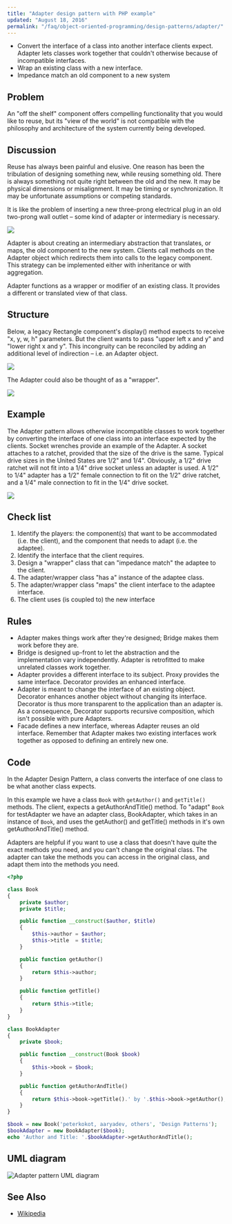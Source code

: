 ```yaml
---
title: "Adapter design pattern with PHP example"
updated: "August 18, 2016"
permalink: "/faq/object-oriented-programming/design-patterns/adapter/"
---
```


* Convert the interface of a class into another interface clients expect. Adapter
    lets classes work together that couldn't otherwise because of incompatible
    interfaces.
* Wrap an existing class with a new interface.
* Impedance match an old component to a new system

## Problem

An "off the shelf" component offers compelling functionality that you would like
to reuse, but its "view of the world" is not compatible with the philosophy and
architecture of the system currently being developed.

## Discussion

Reuse has always been painful and elusive. One reason has been the tribulation
of designing something new, while reusing something old. There is always something
not quite right between the old and the new. It may be physical dimensions or
misalignment. It may be timing or synchronization. It may be unfortunate
assumptions or competing standards.

It is like the problem of inserting a new three-prong electrical plug in an old
two-prong wall outlet – some kind of adapter or intermediary is necessary.

<img src="https://lh3.googleusercontent.com/gv5neGv-D4plGl8s5kgQXHFJo8eD-QjKxIQvvXBbXuE=w779-h362-no">

Adapter is about creating an intermediary abstraction that translates, or maps,
the old component to the new system. Clients call methods on the Adapter object
which redirects them into calls to the legacy component. This strategy can be
implemented either with inheritance or with aggregation.

Adapter functions as a wrapper or modifier of an existing class. It provides a
different or translated view of that class.

## Structure

Below, a legacy Rectangle component's display() method expects to receive "x, y,
w, h" parameters. But the client wants to pass "upper left x and y" and "lower
right x and y". This incongruity can be reconciled by adding an additional level
of indirection – i.e. an Adapter object.

<img src="https://lh6.googleusercontent.com/-6henwb2GmU4/VO944QwpXGI/AAAAAAAACEY/3Zl1r9VWas4/w1044-h538-no/Adapter_1-2x.png">

The Adapter could also be thought of as a "wrapper".

<img src="https://lh4.googleusercontent.com/-xePjLOZJ9io/VO944Mi1GSI/AAAAAAAACEU/mT_Aum9zJ0E/w1044-h461-no/Adapter-2x.png">

## Example

The Adapter pattern allows otherwise incompatible classes to work together by
converting the interface of one class into an interface expected by the clients.
Socket wrenches provide an example of the Adapter. A socket attaches to a ratchet,
provided that the size of the drive is the same. Typical drive sizes in the
United States are 1/2" and 1/4". Obviously, a 1/2" drive ratchet will not fit
into a 1/4" drive socket unless an adapter is used. A 1/2" to 1/4" adapter has a
1/2" female connection to fit on the 1/2" drive ratchet, and a 1/4" male connection
to fit in the 1/4" drive socket.

<img src="https://lh6.googleusercontent.com/-_HKoJIu7Mpo/VO96SH68ciI/AAAAAAAACEw/i0wGDN4GWA0/w663-h547-no/Adapter_example1-2x.png">

## Check list

1. Identify the players: the component(s) that want to be accommodated (i.e. the
    client), and the component that needs to adapt (i.e. the adaptee).
2. Identify the interface that the client requires.
3. Design a "wrapper" class that can "impedance match" the adaptee to the client.
4. The adapter/wrapper class "has a" instance of the adaptee class.
5. The adapter/wrapper class "maps" the client interface to the adaptee interface.
6. The client uses (is coupled to) the new interface

## Rules

* Adapter makes things work after they're designed; Bridge makes them work before
    they are.
* Bridge is designed up-front to let the abstraction and the implementation vary
    independently. Adapter is retrofitted to make unrelated classes work together.
* Adapter provides a different interface to its subject. Proxy provides the same
    interface. Decorator provides an enhanced interface.
* Adapter is meant to change the interface of an existing object. Decorator
    enhances another object without changing its interface. Decorator is thus more
    transparent to the application than an adapter is. As a consequence, Decorator
    supports recursive composition, which isn't possible with pure Adapters.
* Facade defines a new interface, whereas Adapter reuses an old interface. Remember
    that Adapter makes two existing interfaces work together as opposed to defining
    an entirely new one.

## Code

In the Adapter Design Pattern, a class converts the interface of one class to be
what another class expects.

In this example we have a class `Book` with `getAuthor()` and `getTitle()`
methods. The client, expects a getAuthorAndTitle() method. To "adapt" `Book` for
testAdapter we have an adapter class, BookAdapter, which takes in an instance of
`Book`, and uses the getAuthor() and getTitle() methods in it's own
getAuthorAndTitle() method.

Adapters are helpful if you want to use a class that doesn't have quite the exact
methods you need, and you can't change the original class. The adapter can take
the methods you can access in the original class, and adapt them into the methods
you need.

```php
<?php

class Book
{
    private $author;
    private $title;

    public function __construct($author, $title)
    {
        $this->author = $author;
        $this->title  = $title;
    }

    public function getAuthor()
    {
        return $this->author;
    }

    public function getTitle()
    {
        return $this->title;
    }
}

class BookAdapter
{
    private $book;

    public function __construct(Book $book)
    {
        $this->book = $book;
    }

    public function getAuthorAndTitle()
    {
        return $this->book->getTitle().' by '.$this->book->getAuthor();
    }
}

$book = new Book('peterkokot, aaryadev, others', 'Design Patterns');
$bookAdapter = new BookAdapter($book);
echo 'Author and Title: '.$bookAdapter->getAuthorAndTitle();
```

## UML diagram

![Adapter pattern UML diagram](/images/design-patterns/adapter.png "Adapter pattern UML diagram")

## See Also

* [Wikipedia](http://en.wikipedia.org/wiki/Adapter_pattern)
